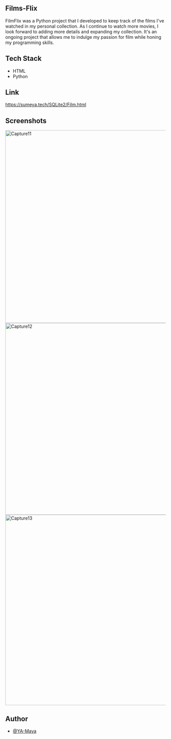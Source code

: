 ## Films-Flix

FilmFlix was a Python project that I developed to keep track of the films I've watched in my personal collection. As I continue to watch more movies, I look forward to adding more details and expanding my collection. It's an ongoing project that allows me to indulge my passion for film while honing my programming skills.

## Tech Stack
- HTML
- Python

## Link
https://sumeya.tech/SQLite2/Film.html

## Screenshots
<img width="603" alt="Capture11" src="https://user-images.githubusercontent.com/98185508/225893329-61f12fb6-c385-4c87-a064-85adf9286c78.PNG">
<img width="600" alt="Capture12" src="https://user-images.githubusercontent.com/98185508/225893320-d81094bf-b6a2-4dc3-b7a0-f1cd43585fda.PNG">
<img width="596" alt="Capture13" src="https://user-images.githubusercontent.com/98185508/225893326-4797a271-fce4-479d-828f-5823cc3d77f6.PNG">


## Author
- [@YA-Maya](https://github.com/YA-Maya)

